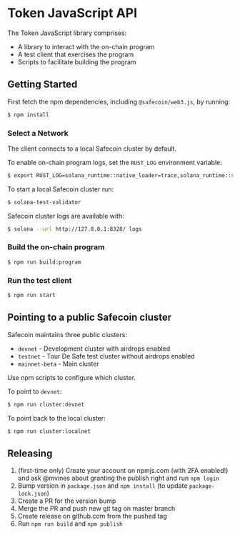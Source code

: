 # Token JavaScript API

The Token JavaScript library comprises:

* A library to interact with the on-chain program
* A test client that exercises the program
* Scripts to facilitate building the program

## Getting Started

First fetch the npm dependencies, including `@safecoin/web3.js`, by running:
```bash
$ npm install
```

### Select a Network

The client connects to a local Safecoin cluster by default.

To enable on-chain program logs, set the `RUST_LOG` environment variable:

```bash
$ export RUST_LOG=solana_runtime::native_loader=trace,solana_runtime::system_instruction_processor=trace,solana_runtime::bank=debug,solana_bpf_loader=debug,solana_rbpf=debug
```

To start a local Safecoin cluster run:
```bash
$ solana-test-validator
```

Safecoin cluster logs are available with:
```bash
$ solana --url http://127.0.0.1:8328/ logs
```

### Build the on-chain program

```bash
$ npm run build:program
```

### Run the test client

```bash
$ npm run start
```

## Pointing to a public Safecoin cluster

Safecoin maintains three public clusters:
- `devnet` - Development cluster with airdrops enabled
- `testnet` - Tour De Safe test cluster without airdrops enabled
- `mainnet-beta` -  Main cluster

Use npm scripts to configure which cluster.

To point to `devnet`:
```bash
$ npm run cluster:devnet
```

To point back to the local cluster:
```bash
$ npm run cluster:localnet
```

## Releasing

1. (first-time only) Create your account on npmjs.com (with 2FA enabled!) and ask @mvines about granting the publish right and run `npm login`
3. Bump version in `package.json` and `npm install` (to update `package-lock.json`)
4. Create a PR for the version bump
5. Merge the PR and push new git tag on master branch
6. Create release on github.com from the pushed tag
7. Run `npm run build` and `npm publish`
